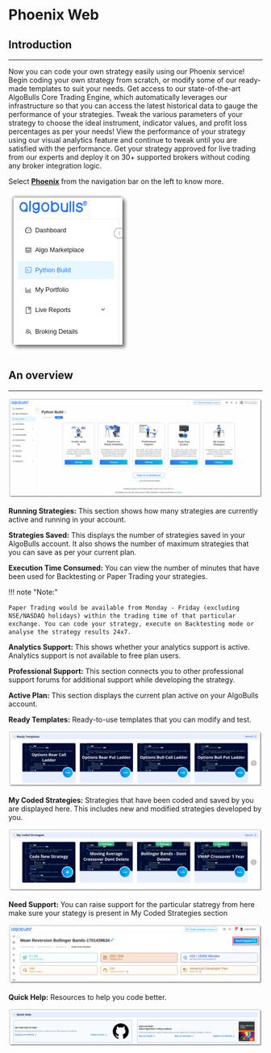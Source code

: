 # Phoenix Web

## Introduction

---

Now you can code your own strategy easily using our Phoenix service! Begin coding your own strategy from scratch, or modify some of our ready-made templates to suit your needs. Get access to our state-of-the-art AlgoBulls Core Trading Engine, which automatically leverages our infrastructure so that you can access the latest historical data to gauge the performance of your strategies. Tweak the various parameters of your strategy to choose the ideal instrument, indicator values, and profit loss percentages as per your needs! View the performance of your strategy using our visual analytics feature and continue to tweak until you are satisfied with the performance. Get your strategy approved for live trading from our experts and deploy it on 30+ supported brokers without coding any broker integration logic.

Select **[Phoenix](https://app.algobulls.com/build/python)** from the navigation bar on the left to know more.

[![pythonbuild](imgs_v2/python_build_select.png "Click to Enlarge or Ctrl+Click to open in a new Tab")](imgs_v2/python_build_select.png)


## An overview

---

[![pythonbuild](imgs_v2/python_build_splash.png "Click to Enlarge or Ctrl+Click to open in a new Tab")](imgs_v2/python_build_splash.png)

**Running Strategies:** This section shows how many strategies are currently active and running in your account. 

**Strategies Saved:** This displays the number of strategies saved in your AlgoBulls account. It also shows the number of maximum strategies that you can save as per your current plan. 

**Execution Time Consumed:** You can view the number of minutes that have been used for Backtesting or Paper Trading your strategies.

!!! note "Note:"

    Paper Trading would be available from Monday - Friday (excluding NSE/NASDAQ holidays) within the trading time of that particular exchange. You can code your strategy, execute on Backtesting mode or analyse the strategy results 24x7.
 
**Analytics Support:** This shows whether your analytics support is active. Analytics support is not available to free plan users.

**Professional Support:** This section connects you to other professional support forums for additional support while developing the strategy. 

**Active Plan:** This section displays the current plan active on your AlgoBulls account. 

**Ready Templates:** Ready-to-use templates that you can modify and test.

[![pythonbuild](imgs_v2/python_build_ready_templates.png "Click to Enlarge or Ctrl+Click to open in a new Tab")](imgs_v2/python_build_ready_templates.png)

**My Coded Strategies:** Strategies that have been coded and saved by you are displayed here. This includes new and modified strategies developed by you.

[![pythonbuild](imgs_v2/python_build_my_strategies.png "Click to Enlarge or Ctrl+Click to open in a new Tab")](imgs_v2/python_build_my_strategies.png)

**Need Support:** You can raise support for the particular statregy from here make sure your stategy is present in My Coded Strategies section

[![pythonbuild](imgs_v2/python_build_need_support.png "Click to Enlarge or Ctrl+Click to open in a new Tab")](imgs_v2/python_build_need_support.png)

**Quick Help:** Resources to help you code better.

[![pythonbuild](imgs_v2/python_build_help.png "Click to Enlarge or Ctrl+Click to open in a new Tab")](imgs_v2/python_build_help.png)
